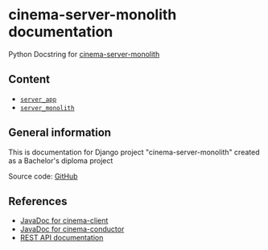 # cinema-server-monolith documentation

Python Docstring for [cinema-server-monolith](https://github.com/AndrewMalitchuk/cinema-server-monolith)

## Content

* [`server_app`](/server_app)
* [`server_monolith`](/server_monolith)

## General information

This is documentation for Django project "cinema-server-monolith" created as a Bachelor's diploma project

Source code:
[GitHub](https://github.com/AndrewMalitchuk/cinema-server-monolith)

## References

* [JavaDoc for cinema-client]()
* [JavaDoc for cinema-conductor]()
* [REST API documentation]()